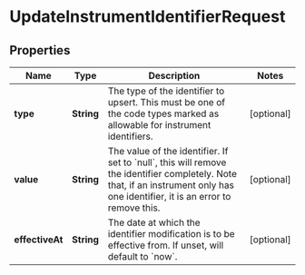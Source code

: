 

# UpdateInstrumentIdentifierRequest

## Properties

Name | Type | Description | Notes
------------ | ------------- | ------------- | -------------
**type** | **String** | The type of the identifier to upsert. This must be one of the code types marked as   allowable for instrument identifiers. |  [optional]
**value** | **String** | The value of the identifier. If set to &#x60;null&#x60;, this will remove the identifier completely.  Note that, if an instrument only has one identifier, it is an error to remove this. |  [optional]
**effectiveAt** | **String** | The date at which the identifier modification is to be effective from. If unset, will  default to &#x60;now&#x60;. |  [optional]



